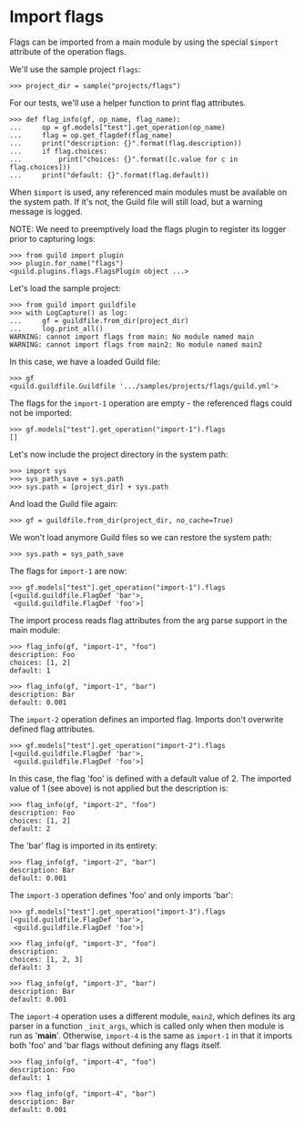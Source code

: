 # Import flags

Flags can be imported from a main module by using the special
`$import` attribute of the operation flags.

We'll use the sample project `flags`:

    >>> project_dir = sample("projects/flags")

For our tests, we'll use a helper function to print flag attributes.

    >>> def flag_info(gf, op_name, flag_name):
    ...     op = gf.models["test"].get_operation(op_name)
    ...     flag = op.get_flagdef(flag_name)
    ...     print("description: {}".format(flag.description))
    ...     if flag.choices:
    ...         print("choices: {}".format([c.value for c in flag.choices]))
    ...     print("default: {}".format(flag.default))

When `$import` is used, any referenced main modules must be available
on the system path. If it's not, the Guild file will still load, but a
warning message is logged.

NOTE: We need to preemptively load the flags plugin to register its
logger prior to capturing logs:

    >>> from guild import plugin
    >>> plugin.for_name("flags")
    <guild.plugins.flags.FlagsPlugin object ...>

Let's load the sample project:

    >>> from guild import guildfile
    >>> with LogCapture() as log:
    ...     gf = guildfile.from_dir(project_dir)
    ...     log.print_all()
    WARNING: cannot import flags from main: No module named main
    WARNING: cannot import flags from main2: No module named main2

In this case, we have a loaded Guild file:

    >>> gf
    <guild.guildfile.Guildfile '.../samples/projects/flags/guild.yml'>

The flags for the `import-1` operation are empty - the referenced
flags could not be imported:

    >>> gf.models["test"].get_operation("import-1").flags
    []

Let's now include the project directory in the system path:

    >>> import sys
    >>> sys_path_save = sys.path
    >>> sys.path = [project_dir] + sys.path

And load the Guild file again:

    >>> gf = guildfile.from_dir(project_dir, no_cache=True)

We won't load anymore Guild files so we can restore the system path:

    >>> sys.path = sys_path_save

The flags for `import-1` are now:

    >>> gf.models["test"].get_operation("import-1").flags
    [<guild.guildfile.FlagDef 'bar'>,
     <guild.guildfile.FlagDef 'foo'>]

The import process reads flag attributes from the arg parse support in
the main module:

    >>> flag_info(gf, "import-1", "foo")
    description: Foo
    choices: [1, 2]
    default: 1

    >>> flag_info(gf, "import-1", "bar")
    description: Bar
    default: 0.001

The `import-2` operation defines an imported flag. Imports don't
overwrite defined flag attributes.

    >>> gf.models["test"].get_operation("import-2").flags
    [<guild.guildfile.FlagDef 'bar'>,
     <guild.guildfile.FlagDef 'foo'>]

In this case, the flag 'foo' is defined with a default value of 2. The
imported value of 1 (see above) is not applied but the description is:

    >>> flag_info(gf, "import-2", "foo")
    description: Foo
    choices: [1, 2]
    default: 2

The 'bar' flag is imported in its entirety:

    >>> flag_info(gf, "import-2", "bar")
    description: Bar
    default: 0.001

The `import-3` operation defines 'foo' and only imports 'bar':

    >>> gf.models["test"].get_operation("import-3").flags
    [<guild.guildfile.FlagDef 'bar'>,
     <guild.guildfile.FlagDef 'foo'>]

    >>> flag_info(gf, "import-3", "foo")
    description:
    choices: [1, 2, 3]
    default: 3

    >>> flag_info(gf, "import-3", "bar")
    description: Bar
    default: 0.001

The `import-4` operation uses a different module, `main2`, which
defines its arg parser in a function `_init_args`, which is called
only when then module is run as '__main__'. Otherwise, `import-4` is
the same as `import-1` in that it imports both 'foo' and 'bar flags
without defining any flags itself.

    >>> flag_info(gf, "import-4", "foo")
    description: Foo
    default: 1

    >>> flag_info(gf, "import-4", "bar")
    description: Bar
    default: 0.001
